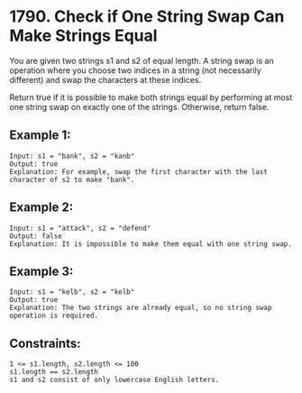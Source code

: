 # 1790. Check if One String Swap Can Make Strings Equal
      
You are given two strings s1 and s2 of equal length. A string swap is an operation where you choose two indices in a string (not necessarily different) and swap the characters at these indices.

Return true if it is possible to make both strings equal by performing at most one string swap on exactly one of the strings. Otherwise, return false.

## Example 1:

    Input: s1 = "bank", s2 = "kanb"
    Output: true
    Explanation: For example, swap the first character with the last character of s2 to make "bank".
## Example 2:

    Input: s1 = "attack", s2 = "defend"
    Output: false
    Explanation: It is impossible to make them equal with one string swap.
## Example 3:

    Input: s1 = "kelb", s2 = "kelb"
    Output: true
    Explanation: The two strings are already equal, so no string swap operation is required.
## Constraints:

    1 <= s1.length, s2.length <= 100
    s1.length == s2.length
    s1 and s2 consist of only lowercase English letters.